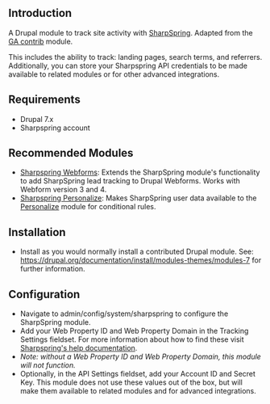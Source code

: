 ## Introduction

A Drupal module to track site activity with [SharpSpring](http://www.sharpspring.com/). Adapted from the [GA contrib](https://www.drupal.org/project/google_analytics) module.

This includes the ability to track: landing pages, search terms, and referrers. Additionally, you can store your Sharpspring API credentials to be made available to related modules or for other advanced integrations.


## Requirements

- Drupal 7.x
- Sharpspring account


## Recommended Modules

- [Sharpspring Webforms](https://www.drupal.org/project/sharpspring_webforms): Extends the SharpSpring module's functionality to add SharpSpring lead tracking to Drupal Webforms. Works with Webform version 3 and 4.
- [Sharpspring Personalize](https://www.drupal.org/project/sharpspring_personalize): Makes SharpSpring user data available to the [Personalize](https://www.drupal.org/project/personalize) module for conditional rules.


## Installation

- Install as you would normally install a contributed Drupal module. See: https://drupal.org/documentation/install/modules-themes/modules-7 for further information.


## Configuration

- Navigate to admin/config/system/sharpspring to configure the SharpSpring module.
- Add your Web Property ID and Web Property Domain in the Tracking Settings fieldset. For more information about how to find these visit [Sharpspring's help documentation](http://help.sharpspring.com/customer/portal/articles/1497453-how-to-insert-sharpspring-tracking-code-how-to-add-additional-sites).
- *Note: without a Web Property ID and Web Property Domain, this module will not function.*
- Optionally, in the API Settings fieldset, add your Account ID and Secret Key. This module does not use these values out of the box, but will make them available to related modules and for advanced integrations.
